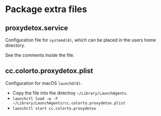 # Package extra files

## proxydetox.service

Configuration file for `systemd(8)`, which can be placed in the users home
directory.

See the comments inside the file.

## cc.colorto.proxydetox.plist

Configuration for macOS `launchd(8)`.

- Copy the file into the directroy `~/Library/LaunchAgents`.
- `launchctl load -w -F ~/Library/LaunchAgents/cc.colorto.proxydetox.plist`
- `launchctl start cc.colorto.proxydetox`


